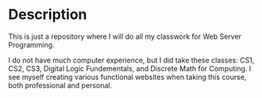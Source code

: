 # Description

This is just a repository where I will do all my classwork for Web Server Programming.

I do not have much computer experience, but I did take these classes: CS1, CS2, CS3, Digital Logic Fundementals, and Discrete Math for Computing. I see myself creating various functional websites when taking this course, both professional and personal.
